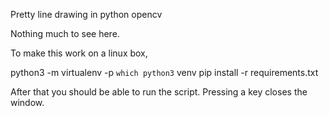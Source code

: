 Pretty line drawing in python opencv

Nothing much to see here.

To make this work on a linux box, 

python3 -m virtualenv -p `which python3` venv
pip install -r requirements.txt

After that you should be able to run the script.
Pressing a key closes the window.
